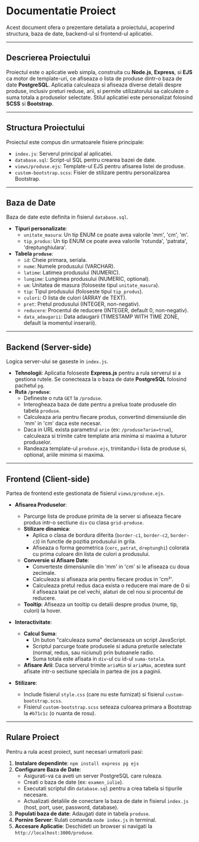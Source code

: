 # Documentatie Proiect

Acest document ofera o prezentare detaliata a proiectului, acoperind structura, baza de date, backend-ul si frontend-ul aplicatiei.

---

## Descrierea Proiectului

Proiectul este o aplicatie web simpla, construita cu **Node.js**, **Express**, si **EJS** ca motor de template-uri, ce afiseaza o lista de produse dintr-o baza de date **PostgreSQL**. Aplicatia calculeaza si afiseaza diverse detalii despre produse, inclusiv preturi reduse, arii, si permite utilizatorului sa calculeze o suma totala a produselor selectate. Stilul aplicatiei este personalizat folosind **SCSS** si **Bootstrap**.

---

## Structura Proiectului

Proiectul este compus din urmatoarele fisiere principale:

* `index.js`: Serverul principal al aplicatiei.
* `database.sql`: Script-ul SQL pentru crearea bazei de date.
* `views/produse.ejs`: Template-ul EJS pentru afisarea listei de produse.
* `custom-bootstrap.scss`: Fisier de stilizare pentru personalizarea Bootstrap.

---

## Baza de Date

Baza de date este definita in fisierul `database.sql`.

* **Tipuri personalizate**:
    * `unitate_masura`: Un tip ENUM ce poate avea valorile 'mm', 'cm', 'm'.
    * `tip_produs`: Un tip ENUM ce poate avea valorile 'rotunda', 'patrata', 'dreptunghiulara'.
* **Tabela `produse`**:
    * `id`: Cheie primara, seriala.
    * `nume`: Numele produsului (VARCHAR).
    * `latime`: Latimea produsului (NUMERIC).
    * `lungime`: Lungimea produsului (NUMERIC, optional).
    * `um`: Unitatea de masura (foloseste tipul `unitate_masura`).
    * `tip`: Tipul produsului (foloseste tipul `tip_produs`).
    * `culori`: O lista de culori (ARRAY de TEXT).
    * `pret`: Pretul produsului (INTEGER, non-negativ).
    * `reducere`: Procentul de reducere (INTEGER, default 0, non-negativ).
    * `data_adaugarii`: Data adaugarii (TIMESTAMP WITH TIME ZONE, default la momentul inserarii).

---

## Backend (Server-side)

Logica server-ului se gaseste in `index.js`.

* **Tehnologii**: Aplicatia foloseste **Express.js** pentru a rula serverul si a gestiona rutele. Se conecteaza la o baza de date **PostgreSQL** folosind pachetul `pg`.
* **Ruta `/produse`**:
    * Defineste o ruta `GET` la `/produse`.
    * Interogheaza baza de date pentru a prelua toate produsele din tabela `produse`.
    * Calculeaza aria pentru fiecare produs, convertind dimensiunile din 'mm' in 'cm' daca este necesar.
    * Daca in URL exista parametrul `arie` (ex: `/produse?arie=true`), calculeaza si trimite catre template aria minima si maxima a tuturor produselor.
    * Randeaza template-ul `produse.ejs`, trimitandu-i lista de produse si, optional, ariile minima si maxima.

---

## Frontend (Client-side)

Partea de frontend este gestionata de fisierul `views/produse.ejs`.

* **Afisarea Produselor**:
    * Parcurge lista de produse primita de la server si afiseaza fiecare produs intr-o sectiune `div` cu clasa `grid-produse`.
    * **Stilizare dinamica**:
        * Aplica o clasa de bordura diferita (`border-c1`, `border-c2`, `border-c3`) in functie de pozitia produsului in grila.
        * Afiseaza o forma geometrica (`cerc`, `patrat`, `dreptunghi`) colorata cu prima culoare din lista de culori a produsului.
    * **Conversie si Afisare Date**:
        * Converteste dimensiunile din 'mm' in 'cm' si le afiseaza cu doua zecimale.
        * Calculeaza si afiseaza aria pentru fiecare produs in 'cm²'.
        * Calculeaza pretul redus daca exista o reducere mai mare de 0 si il afiseaza taiat pe cel vechi, alaturi de cel nou si procentul de reducere.
    * **Tooltip**: Afiseaza un tooltip cu detalii despre produs (nume, tip, culori) la hover.

* **Interactivitate**:
    * **Calcul Suma**:
        * Un buton "calculeaza suma" declanseaza un script JavaScript.
        * Scriptul parcurge toate produsele si aduna preturile selectate (normal, redus, sau niciunul) prin butoanele radio.
        * Suma totala este afisata in `div`-ul cu id-ul `suma-totala`.
    * **Afisare Arii**: Daca serverul trimite `ariaMin` si `ariaMax`, acestea sunt afisate intr-o sectiune speciala in partea de jos a paginii.

* **Stilizare**:
    * Include fisierul `style.css` (care nu este furnizat) si fisierul `custom-bootstrap.scss`.
    * Fisierul `custom-bootstrap.scss` seteaza culoarea primara a Bootstrap la `#b71c1c` (o nuanta de rosu).

---

## Rulare Proiect

Pentru a rula acest proiect, sunt necesari urmatorii pasi:

1.  **Instalare dependinte**: `npm install express pg ejs`
2.  **Configurare Baza de Date**:
    * Asigurati-va ca aveti un server PostgreSQL care ruleaza.
    * Creati o baza de date (ex: `examen_iulie`).
    * Executati scriptul din `database.sql` pentru a crea tabela si tipurile necesare.
    * Actualizati detaliile de conectare la baza de date in fisierul `index.js` (host, port, user, password, database).
3.  **Populati baza de date**: Adaugati date in tabela `produse`.
4.  **Pornire Server**: Rulati comanda `node index.js` in terminal.
5.  **Accesare Aplicatie**: Deschideti un browser si navigati la `http://localhost:3000/produse`.